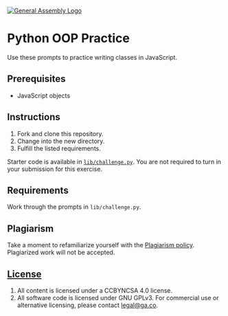 [![General Assembly Logo](https://camo.githubusercontent.com/1a91b05b8f4d44b5bbfb83abac2b0996d8e26c92/687474703a2f2f692e696d6775722e636f6d2f6b6538555354712e706e67)](https://generalassemb.ly/education/web-development-immersive)

# Python OOP Practice

Use these prompts to practice writing classes in JavaScript.

## Prerequisites

* JavaScript objects

## Instructions

1. Fork and clone this repository.
1. Change into the new directory.
1. Fulfill the listed requirements.

Starter code is available in [`lib/challenge.py`](lib/challenge.py). You are not
required to turn in your submission for this exercise.

## Requirements

Work through the prompts in `lib/challenge.py`.

## Plagiarism

Take a moment to refamiliarize yourself with the [Plagiarism policy](https://git.generalassemb.ly/DC-WDI/Administrative/blob/master/plagiarism.md). Plagiarized work will not be accepted.

## [License](LICENSE)

1.  All content is licensed under a CC­BY­NC­SA 4.0 license.
1.  All software code is licensed under GNU GPLv3. For commercial use or
    alternative licensing, please contact legal@ga.co.
